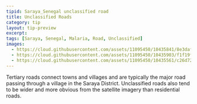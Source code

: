 ```yaml
---
tipid: Saraya_Senegal unclassified road
title: Unclassified Roads
category: tip
layout: tip-preview
excerpt:
tags: [Saraya, Senegal, Malaria, Road, Unclassified]
images:
  - https://cloud.githubusercontent.com/assets/11095450/10435841/8e3daf50-70f0-11e5-97f8-e24821c5c2ce.png
  - https://cloud.githubusercontent.com/assets/11095450/10435903/f1f19fb6-70f0-11e5-8f11-8577b8d4c6e1.png
  - https://cloud.githubusercontent.com/assets/11095450/10435561/c26d723a-70ee-11e5-85fe-24d6487b49db.jpg
---
```


Tertiary roads connect towns and villages and are typically the major road passing through a village in the Saraya District. Unclassified roads also tend to be wider and more obvious from the satellite imagery than residential roads. 
